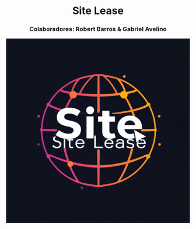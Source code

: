 <div align="center">
  <h1> Site Lease </h1>
</div>

<div align="center">
  <h3> Colaboradores: Robert Barros & Gabriel Avelino </h3>
</div>

<div align="center">
  <img src="/SiteLease.png" width="800" />
</div>
